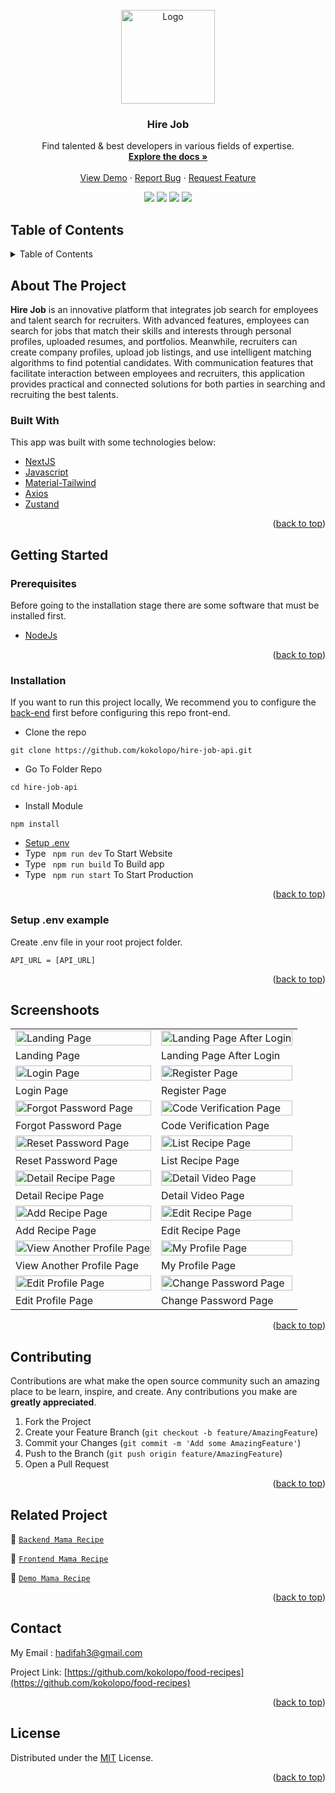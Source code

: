 <div id="top"></div>

<!-- PROJECT LOGO -->
<br />
<div align="center">
  <a href="https://github.com/kokolopo/hire-job">
    <img src="https://www.linkpicture.com/q/Logo_3.png" alt="Logo" width="150px">
  </a>

  <h3 align="center">Hire Job</h3>

  <p align="center">
    Find talented & best developers in various fields of expertise.
    <br />
    <a href="#table-of-contents"><strong>Explore the docs »</strong></a>
    <br />
    <br />
    <a href="https://bit.ly/food-recipes">View Demo</a>
    ·
    <a href="https://github.com/kokolopo/hire-job/issues">Report Bug</a>
    ·
    <a href="https://github.com/kokolopo/hire-job/issues">Request Feature</a>
    <br />
    <p align="center">
      <a href="https://github.com/kokolopo/hire-job/"><img src="https://img.shields.io/github/issues/kokolopo/hire-job?style=flat"></a>
      <a href="https://github.com/kokolopo/hire-job/"><img src="https://img.shields.io/github/forks/kokolopo/hire-job?style=flat"></a>
      <a href="https://github.com/kokolopo/hire-job/"><img src="https://img.shields.io/github/stars/kokolopo/hire-job?style=flat"></a>
      <a href="https://github.com/kokolopo/hire-job/"><img src="https://img.shields.io/github/license/kokolopo/hire-job?style=flat"></a>
    </p>
  </p>
</div>

<!-- TABLE OF CONTENTS -->
 ## Table of Contents

<details>
  <summary>Table of Contents</summary>
  <ol>
    <li>
      <a href="#about-the-project">About The Project</a>
      <ul>
        <li><a href="#built-with">Built With</a></li>
      </ul>
    </li>
    <li>
      <a href="#getting-started">Getting Started</a>
      <ul>
        <li><a href="#prerequisites">Prerequisites</a></li>
        <li><a href="#installation">Installation</a></li>
        <li><a href="#setup-env-example">Setup .env example</a></li>
      </ul>
    </li>
    <li><a href="#screenshoots">Screenshots</a></li>
    <li><a href="#contributing">Contributing</a></li>
    <li><a href="#related-project">Related Project</a></li>
    <li><a href="#contact">Contact</a></li>
    <li><a href="#license">License</a></li>
  </ol>
</details>

<!-- ABOUT THE PROJECT -->
## About The Project
**Hire Job**  is an innovative platform that integrates job search for employees and talent search for recruiters. With advanced features, employees can search for jobs that match their skills and interests through personal profiles, uploaded resumes, and portfolios. Meanwhile, recruiters can create company profiles, upload job listings, and use intelligent matching algorithms to find potential candidates. With communication features that facilitate interaction between employees and recruiters, this application provides practical and connected solutions for both parties in searching and recruiting the best talents.

### Built With
This app was built with some technologies below:
* [NextJS](https://nextjs.org/)
* [Javascript](https://www.javascript.com/)
* [Material-Tailwind](https://www.material-tailwind.com/)
* [Axios](https://axios-http.com/)
* [Zustand](https://docs.pmnd.rs/zustand/getting-started/introduction)

<p align="right">(<a href="#top">back to top</a>)</p>

<!-- GETTING STARTED -->
## Getting Started

### Prerequisites

Before going to the installation stage there are some software that must be installed first.

* [NodeJs](https://nodejs.org/en/download/)

<p align="right">(<a href="#top">back to top</a>)</p>

### Installation

If you want to run this project locally, We recommend you to configure the [back-end](https://github.com/kokolopo/hire-job-api) first before configuring this repo front-end.
- Clone the repo
```
git clone https://github.com/kokolopo/hire-job-api.git
```
- Go To Folder Repo
```
cd hire-job-api
```
- Install Module
```
npm install
```
- <a href="#setup-env">Setup .env</a>
- Type ` npm run dev` To Start Website
- Type ` npm run build` To Build app
- Type ` npm run start` To Start Production

<p align="right">(<a href="#top">back to top</a>)</p>

### Setup .env example
Create .env file in your root project folder.
```
API_URL = [API_URL]
```

<p align="right">(<a href="#top">back to top</a>)</p>

## Screenshoots
<p align="center" display=flex>
<table>

  <tr>
    <td><image src="https://lh3.googleusercontent.com/d/1UN7NI7Vu2NA01p5PoIhVZ4kSURmPzh7g" alt="Landing Page" width=100%></td>
    <td><image src="https://lh3.googleusercontent.com/d/1I3TT_chSyesVo2azb1Bd1_kl0plsYO08" alt="Landing Page After Login" width=100%/></td>
  </tr>
   <tr>
    <td>Landing Page</td>
    <td>Landing Page After Login</td>
  </tr>
 
  <tr>
    <td><image src="https://lh3.googleusercontent.com/d/11Z2P-4cJKQkc-sEqblc3O2cPrffQ-Qwz" alt="Login Page" width=100%></td>
    <td><image src="https://lh3.googleusercontent.com/d/1q-NdmAh2PnkD8Z4ax-h2Ayao6o_d1jAH" alt="Register Page" width=100%/></td>
  </tr>
   <tr>
    <td>Login Page</td>
    <td>Register Page</td>
  </tr>
  
  <tr>
    <td><image src="https://lh3.googleusercontent.com/d/1i0yw0ksYsIkBqdF6IlYvRmWVsMzadi5x" alt="Forgot Password Page" width=100%></td>
    <td><image src="https://lh3.googleusercontent.com/d/1Eqc_cXDDHwVb_1VIfZsDVKlRFNkk8AGY" alt="Code Verification Page" width=100%/></td>
  </tr>
  <tr>
    <td>Forgot Password Page</td>
    <td>Code Verification Page</td>
  </tr>
  
  <tr>
    <td><image src="https://lh3.googleusercontent.com/d/1NhZtMm6FZdTp9ikeBldPUvnHPziOU220" alt="Reset Password Page" width=100%></td>
    <td><image src="https://lh3.googleusercontent.com/d/1M8KX4OGoGe556yGPXZslqwHcJsKE1tIJ" alt="List Recipe Page" width=100%/></td>
  </tr>
  <tr>
    <td>Reset Password Page</td>
    <td>List Recipe Page</td>
  </tr>

  <tr>
    <td><image src="https://lh3.googleusercontent.com/d/1zhq5AQ0zta-z6fw9ZPnONXf5FJaiq9UW" alt="Detail Recipe Page" width=100%/></td>
    <td><image src="https://lh3.googleusercontent.com/d/1LYHTBdLikPqr62w_EKFyAUH7zj7SWvHY" alt="Detail Video Page" width=100%></td>
  </tr>
  <tr>
      <td>Detail Recipe Page</td>
      <td>Detail Video Page</td>
  </tr>
  
  <tr>
    <td><image src="https://lh3.googleusercontent.com/d/1oAhnZc_-DHV0v8a-GpOe-jix-wYei71f" alt="Add Recipe Page" width=100%/></td>
    <td><image src="https://lh3.googleusercontent.com/d/1HFnzIcS29DOdej0OpG4f_9FRHAx5mpRV" alt="Edit Recipe Page"' width=100%></td>
  </tr>
  <tr>
    <td>Add Recipe Page</td>
    <td>Edit Recipe Page</td>
  </tr>
  
  <tr>
    <td><image src="https://lh3.googleusercontent.com/d/1v6o5zbUONfDZbvuv4b9VyygrTw_qnI3B" alt="View Another Profile Page" width=100%/></td>
    <td><image src="https://lh3.googleusercontent.com/d/1an5NnJynGmo90flX5SX35xbuVMStJ4EJ" alt="My Profile Page"' width=100%></td>
  </tr>
  <tr>
    <td>View Another Profile Page</td>
    <td>My Profile Page</td>
  </tr>

  <tr>
    <td><image src="https://lh3.googleusercontent.com/d/1jQ8irQ2Zic-NRgcU6Hnf8n6lLqT_1LSZ" alt="Edit Profile Page" width=100%></td> 
    <td><image src="https://lh3.googleusercontent.com/d/1-rRfdYe7jzhNiqVi6A5BMZRmP4A8VSNK" alt="Change Password Page" width=100%></td>  
  </tr>
  <tr>
    <td>Edit Profile Page</td>
    <td>Change Password Page</td>
  </tr>

</table>
      
</p>

<p align="right">(<a href="#top">back to top</a>)</p>

## Contributing

Contributions are what make the open source community such an amazing place to be learn, inspire, and create. Any contributions you make are **greatly appreciated**.

1. Fork the Project
2. Create your Feature Branch (`git checkout -b feature/AmazingFeature`)
3. Commit your Changes (`git commit -m 'Add some AmazingFeature'`)
4. Push to the Branch (`git push origin feature/AmazingFeature`)
5. Open a Pull Request

<p align="right">(<a href="#top">back to top</a>)</p>

## Related Project
:rocket: [`Backend Mama Recipe`](https://github.com/kokolopo/Food-Recipe-API)

:rocket: [`Frontend Mama Recipe`](https://github.com/kokolopo/food-recipes)

<!-- :rocket: [`Web Service`](https://mama-recipe.herokuapp.com/) -->

:rocket: [`Demo Mama Recipe`](https://food-recipes-teal.vercel.app/)

<p align="right">(<a href="#top">back to top</a>)</p>

## Contact

My Email : hadifah3@gmail.com

Project Link: [https://github.com/kokolopo/food-recipes](https://github.com/kokolopo/food-recipes)

<p align="right">(<a href="#top">back to top</a>)</p>

## License
Distributed under the [MIT](/LICENSE) License.

<p align="right">(<a href="#top">back to top</a>)</p>